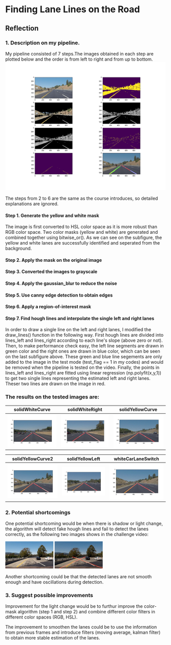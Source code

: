 
# **Finding Lane Lines on the Road** 

## Reflection

### 1. Description on my pipeline. 

My pipeline consisted of 7 steps.The images obtained in each step are plotted below and the order is from left to right and from up to bottom.
![](./test_images_output/performance_check.png)

The steps from 2 to 6 are the same as the course introduces, so detailed explanations are ignored.

#### Step 1. Generate the yellow and white mask

The image is first converted to HSL color space as it is more robust than RGB color space. Two color masks (yellow and white) are generated and combined together using bitwise_or(). As we can see on the subfigure, the yellow and white lanes are successfully identified and seperated from the background.


#### Step 2. Apply the mask on the original image


#### Step 3. Converted the images to grayscale


#### Step 4. Apply the gaussian_blur to reduce the noise


#### Step 5. Use canny edge detection to obtain edges


#### Step 6. Apply a region-of-interest mask


#### Step 7. Find hough lines and interpolate the single left and right lanes

In order to draw a single line on the left and right lanes, I modified the draw_lines() function in the following way. First hough lines are divided into lines_left and lines_right according to each line's slope (above zero or not). Then, to make performance check easy, the left line segments are drawn in green color and the right ones are drawn in blue color, which can be seen on the last subfigure above. These green and blue line segements are only added to the image in the test mode (test_flag == 1 in my codes) and  would be removed when the pipeline is tested on the video. Finally, the points in lines_left and lines_right are fitted using linear regression (np.polyfit(x,y,1)) to get two single lines representing the estimated left and right lanes. Theser two lines are drawn on the image in red.


### The results on the tested images are:
| solidWhiteCurve            |  solidWhiteRight  |              solidYellowCurve|
|-------------------------|-------------------------| ------------------------------|
![](./test_images_output/solidWhiteCurve.jpg) | ![](test_images_output/solidWhiteRight.jpg)|![](test_images_output/solidYellowCurve.jpg)

| solidYellowCurve2            |  solidYellowLeft  | whiteCarLaneSwitch|
|-------------------------|-------------------------| ------------------------------|
![](./test_images_output/solidYellowCurve2.jpg) | ![](test_images_output/solidYellowLeft.jpg)|![](test_images_output/whiteCarLaneSwitch.jpg)  

### 2. Potential shortcomings


One potential shortcoming would be when there is shadow or light change, the algorithm will detect fake hough lines and fail to detect the lanes correctly, as the following two images shows in the challenge video:

<img src="./test_videos_output/challenge1.JPG" width = 30% height = 30% /> <img src="./test_videos_output/challenge1_1.JPG" width = 30% height = 30% />


Another shortcoming could be that the detected lanes are not smooth enough and have oscillations during detection.


### 3. Suggest possible improvements

Improvement for the light change would be to furthur improve the color-mask algorithm (step 1 and step 2) and combine different color filters in different color spaces (RGB, HSL).

The improvement to smoothen the lanes could be to use the information from previous frames and introduce filters (moving average, kalman filter) to obtain more stable estimation of the lanes.



```python

```
